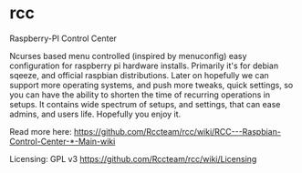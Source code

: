 rcc
===

Raspberry-PI Control Center

Ncurses based menu controlled (inspired by menuconfig) easy configuration for raspberry pi hardware installs. Primarily it's for debian sqeeze, and official raspbian distributions. Later on hopefully we can support more operating systems, and push more tweaks, quick settings, so you can have the ability to shorten the time of recurring operations in setups. It contains wide spectrum of setups, and settings, that can ease admins, and users life. Hopefully you enjoy it. 

Read more here: https://github.com/Rccteam/rcc/wiki/RCC---Raspbian-Control-Center-*-Main-wiki

Licensing: 
GPL v3
https://github.com/Rccteam/rcc/wiki/Licensing
